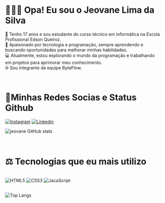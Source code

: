 # 👨🏽‍💻​ Opa! Eu sou o Jeovane Lima da Silva

<p>👋 Tenho 17 anos e sou estudante do curso técnico em informática na Escola Profissional Edson Queiroz. <br>
🚀 Apaixonado por tecnologia e programação, sempre aprendendo e buscando oportunidades para melhorar minhas habilidades.<br>
💻 Atualmente, estou explorando o mundo da programação e trabalhando em projetos para aprimorar meu conhecimento.<br>
🌐 Sou integrante da equipe ByteFlow.</p>
<br>

# 📱​Minhas Redes Socias e Status Github
[![Instagram](https://img.shields.io/badge/Instagram-E4405F?style=for-the-badge&logo=instagram&logoColor=white)](https://www.instagram.com/jeovanee.lima/)
[![Linkedin](https://img.shields.io/badge/LinkedIn-0077B5?style=for-the-badge&logo=linkedin&logoColor=white)](https://www.linkedin.com/in/jeovane-silva-936ba3292/)

![jeovane GitHub stats](https://github-readme-stats.vercel.app/api?username=JeovaneSilva&show_icons=true&theme=dracula)
<br>
<br>
<br>
# ⚖️​ Tecnologias que eu mais utilizo

<div style="display: inline_block"> <br/>
    <img text_align="center" alt= "HTML5" src="https://img.shields.io/badge/HTML5-E34F26?style=for-the-badge&logo=html5&logoColor=white" />
    <img text_align="center" alt= "CSS3" src="https://img.shields.io/badge/CSS3-1572B6?style=for-the-badge&logo=css3&logoColor=white" />
    <img text_align="center" alt= "JacaScript" src="https://img.shields.io/badge/JavaScript-F7DF1E?style=for-the-badge&logo=javascript&logoColor=black" />
</div> <br>

![Top Langs](https://github-readme-stats.vercel.app/api/top-langs/?username=JeovaneSilva&layout=compact)


